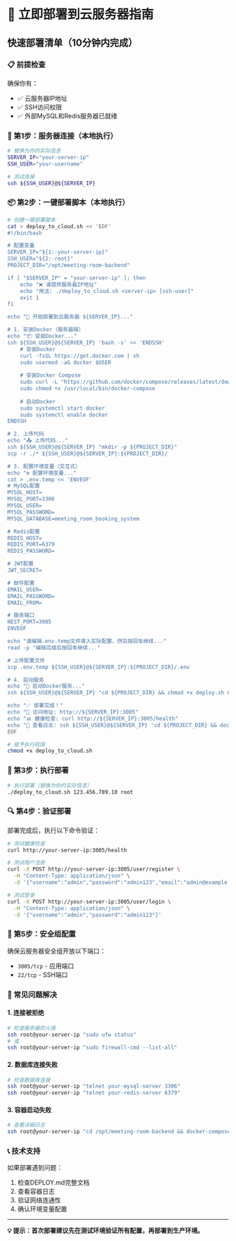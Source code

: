 # 🚀 立即部署到云服务器指南

## 快速部署清单（10分钟内完成）

### 📋 前提检查
确保你有：
- ✅ 云服务器IP地址
- ✅ SSH访问权限
- ✅ 外部MySQL和Redis服务器已就绪

### 🔧 第1步：服务器连接（本地执行）
```bash
# 替换为你的实际信息
SERVER_IP="your-server-ip"
SSH_USER="your-username"

# 测试连接
ssh ${SSH_USER}@${SERVER_IP}
```

### 📦 第2步：一键部署脚本（本地执行）
```bash
# 创建一键部署脚本
cat > deploy_to_cloud.sh << 'EOF'
#!/bin/bash

# 配置变量
SERVER_IP="${1:-your-server-ip}"
SSH_USER="${2:-root}"
PROJECT_DIR="/opt/meeting-room-backend"

if [ "$SERVER_IP" = "your-server-ip" ]; then
    echo "❌ 请提供服务器IP地址"
    echo "用法: ./deploy_to_cloud.sh <server-ip> [ssh-user]"
    exit 1
fi

echo "🚀 开始部署到云服务器 ${SERVER_IP}..."

# 1. 安装Docker（服务器端）
echo "📦 安装Docker..."
ssh ${SSH_USER}@${SERVER_IP} 'bash -s' << 'ENDSSH'
    # 安装Docker
    curl -fsSL https://get.docker.com | sh
    sudo usermod -aG docker $USER
    
    # 安装Docker Compose
    sudo curl -L "https://github.com/docker/compose/releases/latest/download/docker-compose-$(uname -s)-$(uname -m)" -o /usr/local/bin/docker-compose
    sudo chmod +x /usr/local/bin/docker-compose
    
    # 启动Docker
    sudo systemctl start docker
    sudo systemctl enable docker
ENDSSH

# 2. 上传代码
echo "📤 上传代码..."
ssh ${SSH_USER}@${SERVER_IP} "mkdir -p ${PROJECT_DIR}"
scp -r ./* ${SSH_USER}@${SERVER_IP}:${PROJECT_DIR}/

# 3. 配置环境变量（交互式）
echo "⚙️ 配置环境变量..."
cat > .env.temp << 'ENVEOF'
# MySQL配置
MYSQL_HOST=
MYSQL_PORT=3306
MYSQL_USER=
MYSQL_PASSWORD=
MYSQL_DATABASE=meeting_room_booking_system

# Redis配置
REDIS_HOST=
REDIS_PORT=6379
REDIS_PASSWORD=

# JWT配置
JWT_SECRET=

# 邮件配置
EMAIL_USER=
EMAIL_PASSWORD=
EMAIL_FROM=

# 服务端口
NEST_PORT=3005
ENVEOF

echo "请编辑.env.temp文件填入实际配置，然后按回车继续..."
read -p "编辑完成后按回车继续..."

# 上传配置文件
scp .env.temp ${SSH_USER}@${SERVER_IP}:${PROJECT_DIR}/.env

# 4. 启动服务
echo "🐳 启动Docker服务..."
ssh ${SSH_USER}@${SERVER_IP} "cd ${PROJECT_DIR} && chmod +x deploy.sh && ./deploy.sh"

echo "✅ 部署完成！"
echo "📍 访问地址: http://${SERVER_IP}:3005"
echo "📊 健康检查: curl http://${SERVER_IP}:3005/health"
echo "📝 查看日志: ssh ${SSH_USER}@${SERVER_IP} 'cd ${PROJECT_DIR} && docker-compose logs -f'"
EOF

# 赋予执行权限
chmod +x deploy_to_cloud.sh
```

### 🎯 第3步：执行部署
```bash
# 执行部署（替换为你的实际信息）
./deploy_to_cloud.sh 123.456.789.10 root
```

### 🔍 第4步：验证部署
部署完成后，执行以下命令验证：

```bash
# 测试健康检查
curl http://your-server-ip:3005/health

# 测试用户注册
curl -X POST http://your-server-ip:3005/user/register \
  -H "Content-Type: application/json" \
  -d '{"username":"admin","password":"admin123","email":"admin@example.com"}'

# 测试登录
curl -X POST http://your-server-ip:3005/user/login \
  -H "Content-Type: application/json" \
  -d '{"username":"admin","password":"admin123"}'
```

### 🔐 第5步：安全组配置
确保云服务器安全组开放以下端口：
- `3005/tcp` - 应用端口
- `22/tcp` - SSH端口

### 🚨 常见问题解决

#### 1. 连接被拒绝
```bash
# 检查服务器防火墙
ssh root@your-server-ip "sudo ufw status"
# 或
ssh root@your-server-ip "sudo firewall-cmd --list-all"
```

#### 2. 数据库连接失败
```bash
# 检查数据库连接
ssh root@your-server-ip "telnet your-mysql-server 3306"
ssh root@your-server-ip "telnet your-redis-server 6379"
```

#### 3. 容器启动失败
```bash
# 查看详细日志
ssh root@your-server-ip "cd /opt/meeting-room-backend && docker-compose logs --tail=50"
```

### 📞 技术支持
如果部署遇到问题：
1. 检查DEPLOY.md完整文档
2. 查看容器日志
3. 验证网络连通性
4. 确认环境变量配置

---

**💡 提示：首次部署建议先在测试环境验证所有配置，再部署到生产环境。**